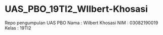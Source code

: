 # UAS_PBO_19TI2_WIlbert-Khosasi

Repo pengumpulan UAS PBO
Nama : Wilbert Khosasi 
NIM : 03082190019
Kelas : 19TI2
